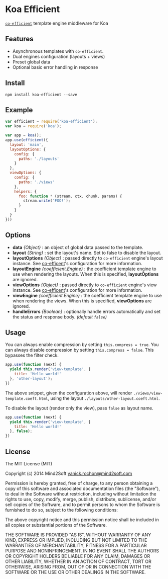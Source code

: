 # Koa Efficient

[`co-efficient`](https://github.com/yanickrochon/co-efficient) template engine middleware for Koa


## Features

* Asynchronous templates with `co-efficient`.
* Dual engines configuration (layouts + views)
* Preset global data
* Optional basic error handling in response


## Install

`npm install koa-efficient --save`


## Example

```js
var efficient = require('koa-efficient');
var koa = require('koa');

var app = koa();
app.use(efficient({
  layout: 'main',
  layoutOptions: {
    config: {
      paths: './layouts'
    }
  },
  viewOptions: {
    config: {
      paths: './views'
    },
    helpers: {
      foo: function * (stream, ctx, chunk, params) {
        stream.write('FOO!');
      }
    }
  }
}))
```


## Options

* **data** *{Object}* : an object of global data passed to the template.
* **layout** *{String}* : set the layout's name. Set to false to disable the layout.
* **layoutOptions** *{Object}* : passed directly to `co-efficient` engine's layout
instance. See [co-efficent](https://github.com/yanickrochon/co-efficient#configuration)'s
configuration for more information.
* **layoutEngine** *{coefficient.Engine}* : the coefficient template engine to use
when rendering the layouts. When this is specified, **layoutOptions** are ignored.
* **viewOptions** *{Object}* : passed directly to `co-efficient` engine's view
instance. See [co-efficent](https://github.com/yanickrochon/co-efficient#configuration)'s
configuration for more information.
* **viewEngine** *{coefficient.Engine}* : the coefficient template engine to use
when rendering the views. When this is specified, **viewOptions** are ignored.
* **handleErrors** *{Boolean}* : optionally handle errors automatically and set
the status and response body. *(default `false`)*


## Usage

You can always enable compression by setting `this.compress = true`.
You can always disable compression by setting `this.compress = false`.
This bypasses the filter check.

```js
app.use(function (next) {
  yield this.render('view-template', {
    title: 'Hello world!'
  }, 'other-layout');
})
```

The above snippet, given the configuration above, will render `./views/view-template.coeft.html`,
using the layout `./layouts/other-layout.coeft.html`.

To disable the layout (render only the view), pass `false` as layout name.

```js
app.use(function (next) {
  yield this.render('view-template', {
    title: 'Hello world!'
  }, false);
})
```


## License

The MIT License (MIT)

Copyright (c) 2014 Mind2Soft <yanick.rochon@mind2soft.com>

Permission is hereby granted, free of charge, to any person obtaining a copy of
this software and associated documentation files (the "Software"), to deal in
the Software without restriction, including without limitation the rights to
use, copy, modify, merge, publish, distribute, sublicense, and/or sell copies of
the Software, and to permit persons to whom the Software is furnished to do so,
subject to the following conditions:

The above copyright notice and this permission notice shall be included in all
copies or substantial portions of the Software.

THE SOFTWARE IS PROVIDED "AS IS", WITHOUT WARRANTY OF ANY KIND, EXPRESS OR
IMPLIED, INCLUDING BUT NOT LIMITED TO THE WARRANTIES OF MERCHANTABILITY, FITNESS
FOR A PARTICULAR PURPOSE AND NONINFRINGEMENT. IN NO EVENT SHALL THE AUTHORS OR
COPYRIGHT HOLDERS BE LIABLE FOR ANY CLAIM, DAMAGES OR OTHER LIABILITY, WHETHER
IN AN ACTION OF CONTRACT, TORT OR OTHERWISE, ARISING FROM, OUT OF OR IN
CONNECTION WITH THE SOFTWARE OR THE USE OR OTHER DEALINGS IN THE SOFTWARE.
